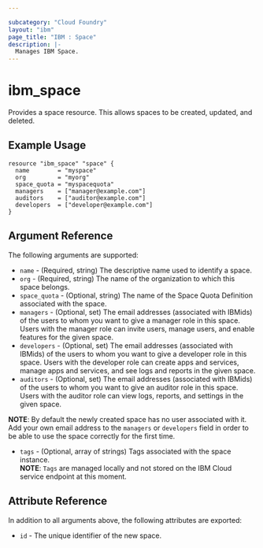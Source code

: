 ```yaml
---

subcategory: "Cloud Foundry"
layout: "ibm"
page_title: "IBM : Space"
description: |-
  Manages IBM Space.
---
```


# ibm\_space

Provides a space resource. This allows spaces to be created, updated, and deleted.

## Example Usage

```hcl
resource "ibm_space" "space" {
  name        = "myspace"
  org         = "myorg"
  space_quota = "myspacequota"
  managers    = ["manager@example.com"]
  auditors    = ["auditor@example.com"]
  developers  = ["developer@example.com"]
}
```

## Argument Reference

The following arguments are supported:

* `name` - (Required, string) The descriptive name used to identify a space.
* `org` - (Required, string) The name of the organization to which this space belongs.
* `space_quota` - (Optional, string) The name of the Space Quota Definition associated with the space.
* `managers` - (Optional, set) The email addresses (associated with IBMids) of the users to whom you want to give a manager role in this space. Users with the manager role can invite users, manage users, and enable features for the given space.
* `developers` - (Optional, set) The email addresses (associated with IBMids) of the users to whom you want to give a developer role in this space. Users with the developer role can create apps and services, manage apps and services, and see logs and reports in the given space.
* `auditors` - (Optional, set) The email addresses (associated with IBMids) of the users to whom you want to give an auditor role in this space. Users with the auditor role can view logs, reports, and settings in the given space.  

**NOTE**: By default the newly created space has no user associated with it. Add your own email address to the `managers` or `developers` field in order to be able to use the space correctly for the first time.

* `tags` - (Optional, array of strings) Tags associated with the space instance.  
  **NOTE**: `Tags` are managed locally and not stored on the IBM Cloud service endpoint at this moment.

## Attribute Reference

In addition to all arguments above, the following attributes are exported:

* `id` - The unique identifier of the new space.

